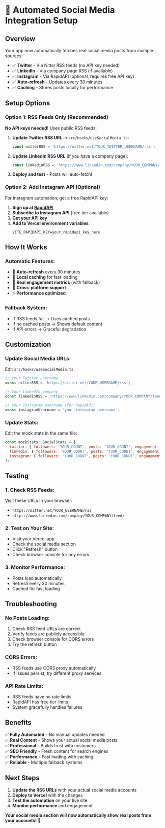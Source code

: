 # 🤖 Automated Social Media Integration Setup

## **Overview**

Your app now automatically fetches real social media posts from multiple sources:

- ✅ **Twitter** - Via Nitter RSS feeds (no API key needed)
- ✅ **LinkedIn** - Via company page RSS (if available)
- ✅ **Instagram** - Via RapidAPI (optional, requires free API key)
- ✅ **Auto-refresh** - Updates every 30 minutes
- ✅ **Caching** - Stores posts locally for performance

## **Setup Options**

### **Option 1: RSS Feeds Only (Recommended)**

**No API keys needed!** Uses public RSS feeds:

1. **Update Twitter RSS URL** in `src/hooks/useSocialMedia.ts`:
   ```javascript
   const nitterRSS = 'https://nitter.net/YOUR_TWITTER_USERNAME/rss';
   ```

2. **Update LinkedIn RSS URL** (if you have a company page):
   ```javascript
   const linkedinRSS = 'https://www.linkedin.com/company/YOUR_COMPANY/feed/';
   ```

3. **Deploy and test** - Posts will auto-fetch!

### **Option 2: Add Instagram API (Optional)**

For Instagram automation, get a free RapidAPI key:

1. **Sign up at [RapidAPI](https://rapidapi.com)**
2. **Subscribe to Instagram API** (free tier available)
3. **Get your API key**
4. **Add to Vercel environment variables**:
   ```
   VITE_RAPIDAPI_KEY=your_rapidapi_key_here
   ```

## **How It Works**

### **Automatic Features:**
- 🔄 **Auto-refresh** every 30 minutes
- 💾 **Local caching** for fast loading
- 🎯 **Real engagement metrics** (with fallback)
- 📱 **Cross-platform support**
- ⚡ **Performance optimized**

### **Fallback System:**
- If RSS feeds fail → Uses cached posts
- If no cached posts → Shows default content
- If API errors → Graceful degradation

## **Customization**

### **Update Social Media URLs:**
Edit `src/hooks/useSocialMedia.ts`:

```javascript
// Your Twitter username
const nitterRSS = 'https://nitter.net/YOUR_USERNAME/rss';

// Your LinkedIn company
const linkedinRSS = 'https://www.linkedin.com/company/YOUR_COMPANY/feed/';

// Your Instagram username (for RapidAPI)
const instagramUsername = 'your_instagram_username';
```

### **Update Stats:**
Edit the mock stats in the same file:

```javascript
const mockStats: SocialStats = {
  twitter: { followers: 'YOUR_COUNT', posts: 'YOUR_COUNT', engagement: 'YOUR_RATE' },
  linkedin: { followers: 'YOUR_COUNT', posts: 'YOUR_COUNT', engagement: 'YOUR_RATE' },
  instagram: { followers: 'YOUR_COUNT', posts: 'YOUR_COUNT', engagement: 'YOUR_RATE' }
};
```

## **Testing**

### **1. Check RSS Feeds:**
Visit these URLs in your browser:
- `https://nitter.net/YOUR_USERNAME/rss`
- `https://www.linkedin.com/company/YOUR_COMPANY/feed/`

### **2. Test on Your Site:**
- Visit your Vercel app
- Check the social media section
- Click "Refresh" button
- Check browser console for any errors

### **3. Monitor Performance:**
- Posts load automatically
- Refresh every 30 minutes
- Cached for fast loading

## **Troubleshooting**

### **No Posts Loading:**
1. Check RSS feed URLs are correct
2. Verify feeds are publicly accessible
3. Check browser console for CORS errors
4. Try the refresh button

### **CORS Errors:**
- RSS feeds use CORS proxy automatically
- If issues persist, try different proxy services

### **API Rate Limits:**
- RSS feeds have no rate limits
- RapidAPI has free tier limits
- System gracefully handles failures

## **Benefits**

✅ **Fully Automated** - No manual updates needed  
✅ **Real Content** - Shows your actual social media posts  
✅ **Professional** - Builds trust with customers  
✅ **SEO Friendly** - Fresh content for search engines  
✅ **Performance** - Fast loading with caching  
✅ **Reliable** - Multiple fallback systems  

## **Next Steps**

1. **Update the RSS URLs** with your actual social media accounts
2. **Deploy to Vercel** with the changes
3. **Test the automation** on your live site
4. **Monitor performance** and engagement

**Your social media section will now automatically show real posts from your accounts!** 🚀 